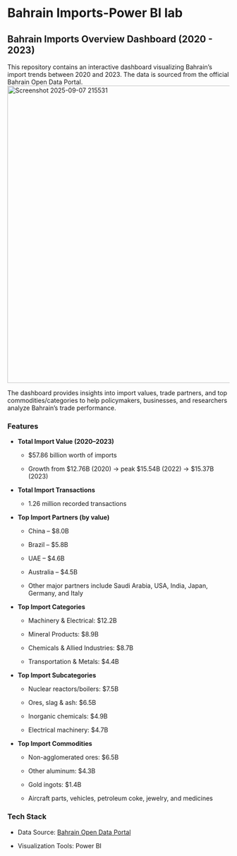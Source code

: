# Bahrain Imports-Power BI lab
## Bahrain Imports Overview Dashboard (2020 - 2023)

This repository contains an interactive dashboard visualizing Bahrain’s import trends between 2020 and 2023. The data is sourced from the official Bahrain Open Data Portal.
<img width="1177" height="674" alt="Screenshot 2025-09-07 215531" src="https://github.com/user-attachments/assets/3e865996-7734-490b-9a18-143b29ed8996" />

The dashboard provides insights into import values, trade partners, and top commodities/categories to help policymakers, businesses, and researchers analyze Bahrain’s trade performance.

### Features

- **Total Import Value (2020–2023)**  

  - $57.86 billion worth of imports
  
  - Growth from $12.76B (2020) → peak $15.54B (2022) → $15.37B (2023)


- **Total Import Transactions** 

  - 1.26 million recorded transactions


- **Top Import Partners (by value)**

  - China – $8.0B
  
  - Brazil – $5.8B
  
  - UAE – $4.6B
  
  - Australia – $4.5B
  
  - Other major partners include Saudi Arabia, USA, India, Japan, Germany,      and Italy


- **Top Import Categories**

  - Machinery & Electrical: $12.2B
  
  - Mineral Products: $8.9B
  
  - Chemicals & Allied Industries: $8.7B
  
  - Transportation & Metals: $4.4B 


- **Top Import Subcategories**

  - Nuclear reactors/boilers: $7.5B
  
  - Ores, slag & ash: $6.5B
  
  - Inorganic chemicals: $4.9B
    
  - Electrical machinery: $4.7B


- **Top Import Commodities**

  - Non-agglomerated ores: $6.5B
  
  - Other aluminum: $4.3B
  
  - Gold ingots: $1.4B
  
  - Aircraft parts, vehicles, petroleum coke, jewelry, and medicines


### Tech Stack

- Data Source: [Bahrain Open Data Portal](https://www.data.gov.bh/)

- Visualization Tools: Power BI 
